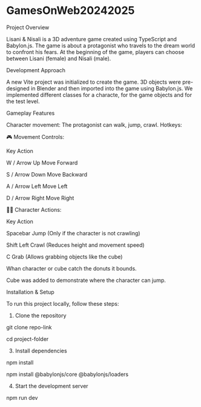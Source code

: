 # GamesOnWeb20242025
Project Overview

Lisani & Nisali is a 3D adventure game created using TypeScript and Babylon.js. The game is about a protagonist who travels to the dream world to confront his fears. At the beginning of the game, players can choose between Lisani (female) and Nisali (male).

Development Approach

A new Vite project was initialized to create the game.
3D objects were pre-designed in Blender and then imported into the game using Babylon.js.
We implemented different classes for a characte, for the game objects and for the test level.

Gameplay Features

Character movement: The protagonist can walk, jump, crawl. 
Hotkeys:

🎮 Movement Controls:

Key	Action

W / Arrow Up	Move Forward

S / Arrow Down	Move Backward

A / Arrow Left	Move Left

D / Arrow Right	Move Right


🏃‍♂️ Character Actions:

Key	Action

Spacebar	Jump (Only if the character is not crawling)

Shift Left	Crawl (Reduces height and movement speed)

C	Grab (Allows grabbing objects like the cube)


Whan character or cube catch the donuts it bounds.

Cube was added to demonstrate where the character can jump.

Installation & Setup

To run this project locally, follow these steps:

1. Clone the repository
   
git clone repo-link

cd project-folder


3. Install dependencies

npm install

npm install @babylonjs/core @babylonjs/loaders

4. Start the development server

npm run dev
